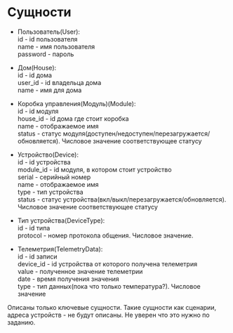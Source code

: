 # Сущности

* Пользователь(User):  
  id - id пользователя  
  name - имя пользователя  
  password - пароль


* Дом(House):  
  id - id дома  
  user_id - id владельца дома   
  name - имя для дома


* Коробка управления(Модуль)(Module):  
  id - id модуля  
  house_id - id дома где стоит коробка  
  name - отображаемое имя  
  status - статус модуля(доступен/недоступен/перезагружается/обновляется). Числовое значение соответствующее статусу


* Устройство(Device):  
  id - id устройства  
  module_id - id модуля, в котором стоит устройство  
  serial - серийный номер  
  name - отображаемое имя  
  type - тип устройства  
  status - статус устройства(вкл/выкл/перезагружается/обновляется). Числовое значение соответствующее статусу


* Тип устройства(DeviceType):  
  id - id типа  
  protocol - номер протокола общения. Числовое значение.


* Телеметрия(TelemetryData):  
  id - id записи  
  device_id - id устройства от которого получена телеметрия  
  value - полученное значение телеметрии  
  date - время получения значения  
  type - тип данных(пока что только температура?). Числовое значение


Описаны только ключевые сущности. Такие сущности как сценарии, адреса устройств - не будут описаны. Не уверен что это нужно по заданию.